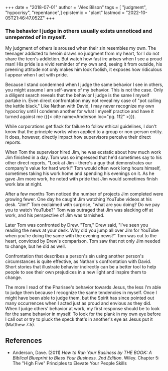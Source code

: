 +++
date = "2018-07-01"
author = "Alex Bilson"
tags = [ "judgment", "hypocrisy", "repentance",]
epistemic = "plant"
lastmod = "2022-10-05T21:46:47.052Z"
+++
### The behavior I judge in others usually exists unnoticed and unrepented of in myself.

My judgment of others is aroused when their sin resembles my own. The teenager addicted to heroin draws no judgment from my heart, for I do not share the teen's addiction. But watch how fast ire arises when I see a proud man! His pride is a vivid reminder of my own and, seeing it from outside, his preening attitude not only makes him look foolish, it exposes how ridiculous I appear when I act with pride.

Because I stand condemned when I judge the same behavior I see in others, you might assume I am self-aware of my behavior. This is not the case. Only a diligent search reveals that the behavior I judge is the same I myself partake in. Even direct confrontation may not reveal my case of "pot calling the kettle black." Like Nathan with David, I may never recognize my own hypocrisy until I condemn another for what I myself practice and have it turned against me ({{< cite name=Anderson loc="pg. 112" >}}).

While corporations get flack for failure to follow ethical guidelines, I don't know that the principle works when applied to a group or non-person entity. It does, however, directly impact how supervisors perceive their direct reports.

When Tom the supervisor hired Jim, he was ecstatic about how much work Jim finished in a day. Tom was so impressed that he'd sometimes say to his other direct reports, "Look at Jim - there's a guy that demonstrates our company's value for hard work!" Tom would often work long hours himself, sometimes taking his work home and spending his evenings on it. As he gave Jim more work, he noted with pride that Jim would sometimes finish work late at night.

After a few months Tom noticed the number of projects Jim completed were growing fewer. One day he caught Jim watching YouTube videos at his desk. "Jim!" Tom exclaimed with surprise, "what are you doing? Do we pay you to watch YouTube?" Tom was outraged that Jim was slacking off at work, and his perspective of Jim was tarnished.

Later Tom was confronted by Drew. "Tom," Drew said, "I've seen you reading the news at your desk. Why did you jump all over Jim for YouTube when you're doing the same with the evening news?" Tom was cut to the heart, convicted by Drew's comparison. Tom saw that not only Jim needed to change, but he did as well.

Confrontation that describes a person's sin using another person's circumstances is quite effective, as Nathan's confrontation with David. Short stories that illustrate behavior indirectly can be a better tool to help people to see their own  prejudices in a new light and inspire them to change.

The more I read of the Pharisee's behavior towards Jesus, the less I'm able to judge them because I recognize the same tendencies in myself. Once I might have been able to judge them, but the Spirit has since pointed out many occurrences when I acted just as proud and envious as they did. When I judge others' behavior at work, my first response should be to look for the same behavior in myself. To look for the plank in my own eye before I call out or try to pluck the speck that's in another's eye as Jesus put it (Matthew 7:5).

## References

- Anderson, Dave. (2011) _How to Run Your Business by THE BOOK: A Biblical Blueprint to Bless Your Business. 2nd Edition_. Wiley. Chapter 5: The "High Five" Principles to Elevate Your People Skills
